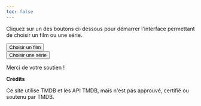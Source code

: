 ```yaml
---
toc: false
---
```


Cliquez sur un des boutons ci-dessous pour démarrer l'interface permettant
de choisir un film ou une série.

<div class="grid grid-cols-2">
  <div>
      <button onclick="window.location.href='./films'">Choisir un film</button>
  </div>
  <div>
      <button onclick="window.location.href='./series'">Choisir une série</button>
  </div>
</div>

Merci de votre soutien !

**Crédits**

Ce site utilise TMDB et les API TMDB, mais n'est pas approuvé, certifié ou soutenu par TMDB.

